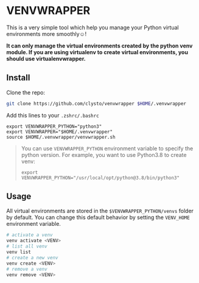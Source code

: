 # VENVWRAPPER

This is a very simple tool which help you manage your Python virtual environments more smoothly☺️!

**It can only manage the virtual environments created by the python venv module. If you are using virtualenv to create virtual environments, you should use virtualenvwrapper.**

## Install

Clone the repo:

```bash
git clone https://github.com/clysto/venvwrapper $HOME/.venvwrapper
```

Add this lines to your `.zshrc/.bashrc`

```
export VENVWRAPPER_PYTHON="python3"
export VENVWRAPPER="$HOME/.venvwrapper"
source $HOME/.venvwrapper/venvwrapper.sh
```

> You can use `VENVWRAPPER_PYTHON` environment variable to specify the python version. For example, you want to use Python3.8 to create venv:
> ```
> export VENVWRAPPER_PYTHON="/usr/local/opt/python@3.8/bin/python3"
> ```

## Usage

All virtual environments are stored in the `$VENVWRAPPER_PYTHON/venvs` folder by default. You can change this default behavior by setting the `VENV_HOME` environment variable.

```bash
# activate a venv
venv activate <VENV>
# list all venv
venv list
# create a new venv
venv create <VENV>
# remove a venv
venv remove <VENV>
```
